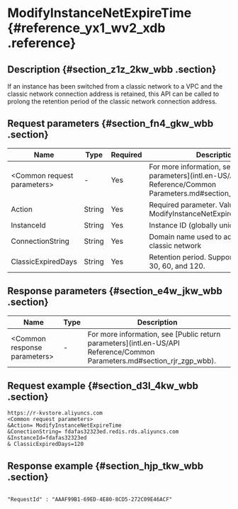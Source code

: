 # ModifyInstanceNetExpireTime {#reference_yx1_wv2_xdb .reference}

## Description {#section_z1z_2kw_wbb .section}

If an instance has been switched from a classic network to a VPC and the classic network connection address is retained, this API can be called to prolong the retention period of the classic network connection address.

## Request parameters {#section_fn4_gkw_wbb .section}

|Name|Type|Required|Description|
|----|----|--------|-----------|
|<Common request parameters\>|-|Yes|For more information, see [Public parameters](intl.en-US/API Reference/Common Parameters.md#section_hph_dhp_wbb).|
|Action|String|Yes|Required parameter. Value: ModifyInstanceNetExpireTime.|
|InstanceId|String|Yes|Instance ID \(globally unique\)|
|ConnectionString|String|Yes|Domain name used to access the classic network|
|ClassicExpiredDays|String|Yes|Retention period. Supported values: 14, 30, 60, and 120.|

## Response parameters {#section_e4w_jkw_wbb .section}

|Name|Type|Description|
|----|----|-----------|
|<Common response parameters\>|-|For more information, see [Public return parameters](intl.en-US/API Reference/Common Parameters.md#section_rjr_zgp_wbb).|

## Request example {#section_d3l_4kw_wbb .section}

```
https://r-kvstore.aliyuncs.com
<Common request parameters>
&Action= ModifyInstanceNetExpireTime
&ConectionString= fdafas32323ed.redis.rds.aliyuncs.com
&InstanceId=fdafas32323ed
& ClassicExpiredDays=120
```

## Response example {#section_hjp_tkw_wbb .section}

```

"RequestId" : "AAAF99B1-69ED-4E80-8CD5-272C09E46ACF"

```

